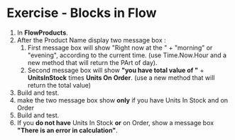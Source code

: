 ﻿# Exercise - Blocks in Flow

1.	In **FlowProducts**.
2.  After the Product Name display two message box :
    1. First message box  will show "Right now at the " + "morning" or "evening", according to the current time. (use Time.Now.Hour and a new method that will return the PArt of day). 
    2. Second message box will show **"you have total value of "** + **UnitsInStock** times **Units On Order**. (use a new method that will return the total value)
3.	Build and test.
4.  make the two message box show **only** if you have Units In Stock and on Order
5.	Build and test.
6.  If you **do not have** Units In Stock **or** on Order, show a message box **"There is an error in calculation"**.





